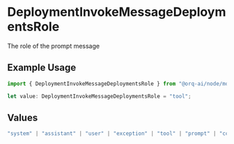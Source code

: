 # DeploymentInvokeMessageDeploymentsRole

The role of the prompt message

## Example Usage

```typescript
import { DeploymentInvokeMessageDeploymentsRole } from "@orq-ai/node/models/operations";

let value: DeploymentInvokeMessageDeploymentsRole = "tool";
```

## Values

```typescript
"system" | "assistant" | "user" | "exception" | "tool" | "prompt" | "correction" | "expected_output"
```